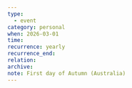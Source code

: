 ```yaml
---
type:
  - event
category: personal
when: 2026-03-01
time:
recurrence: yearly
recurrence_end:
relation:
archive:
note: First day of Autumn (Australia)
---
```

